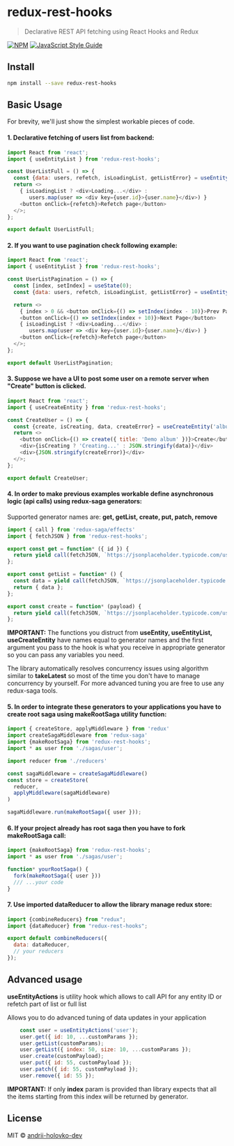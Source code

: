 # redux-rest-hooks

> Declarative REST API fetching using React Hooks and Redux

[![NPM](https://img.shields.io/npm/v/redux-rest-hooks.svg)](https://www.npmjs.com/package/redux-rest-hooks) [![JavaScript Style Guide](https://img.shields.io/badge/code_style-standard-brightgreen.svg)](https://standardjs.com)

## Install

```bash
npm install --save redux-rest-hooks
```

## Basic Usage

For brevity, we'll just show the simplest workable pieces of code.

#### 1. Declarative fetching of users list from backend:
```javascript
import React from 'react';
import { useEntityList } from 'redux-rest-hooks';

const UserListFull = () => {
  const {data: users, refetch, isLoadingList, getListError} = useEntityList('user');
  return <>
    { isLoadingList ? <div>Loading...</div> :
       users.map(user => <div key={user.id}>{user.name}</div>) }
    <button onClick={refetch}>Refetch page</button>
  </>;
};

export default UserListFull;
```

#### 2. If you want to use pagination check following example:

```javascript
import React from 'react';
import { useEntityList } from 'redux-rest-hooks';

const UserListPagination = () => {
  const [index, setIndex] = useState(0);
  const {data: users, refetch, isLoadingList, getListError} = useEntityList('user', { index, size: 10 });

  return <>
    { index > 0 && <button onClick={() => setIndex(index - 10)}>Prev Page</button> }
    <button onClick={() => setIndex(index + 10)}>Next Page</button>
    { isLoadingList ? <div>Loading...</div> :
       users.map(user => <div key={user.id}>{user.name}</div>) }
    <button onClick={refetch}>Refetch page</button>
  </>;
};

export default UserListPagination;
```

#### 3. Suppose we have a UI to post some user on a remote server when "Create" button is clicked.

```javascript
import React from 'react';
import { useCreateEntity } from 'redux-rest-hooks';

const CreateUser = () => {
  const {create, isCreating, data, createError} = useCreateEntity('album');
  return <>
    <button onClick={() => create({ title: 'Demo album' })}>Create</button>
    <div>{isCreating ? 'Creating...' : JSON.stringify(data)}</div>
    <div>{JSON.stringify(createError)}</div>
  </>;
};

export default CreateUser;
```

#### 4. In order to make previous examples workable define asynchronous logic (api calls) using redux-saga generators:
Supported generator names are: **get, getList, create, put, patch, remove**

```javascript
import { call } from 'redux-saga/effects'
import { fetchJSON } from 'redux-rest-hooks';

export const get = function* ({ id }) {
  return yield call(fetchJSON, `https://jsonplaceholder.typicode.com/users/${id}`);
};

export const getList = function* () {
  const data = yield call(fetchJSON, `https://jsonplaceholder.typicode.com/users`);
  return { data };
};

export const create = function* (payload) {
  return yield call(fetchJSON, `https://jsonplaceholder.typicode.com/users/`, { method: 'POST', body: payload });
};
```

**IMPORTANT:** The functions you distruct from **useEntity, useEntityList, useCreateEntity** have names equal to generator names and the first argument you pass to the hook is what you receive in appropriate generator so you can pass any variables you need.

The library automatically resolves concurrency issues using algorithm similar to **takeLatest** so most of the time you don't have to manage concurrency by yourself. For more advanced tuning you are free to use any redux-saga tools.


#### 5. In order to integrate these generators to your applications you have to create root saga using makeRootSaga utility function:
```javascript
import { createStore, applyMiddleware } from 'redux'
import createSagaMiddleware from 'redux-saga'
import {makeRootSaga} from 'redux-rest-hooks';
import * as user from './sagas/user';

import reducer from './reducers'

const sagaMiddleware = createSagaMiddleware()
const store = createStore(
  reducer,
  applyMiddleware(sagaMiddleware)
)

sagaMiddleware.run(makeRootSaga({ user }));
``` 

#### 6. If your project already has root saga then you have to fork makeRootSaga call:
```javascript
import {makeRootSaga} from 'redux-rest-hooks';
import * as user from './sagas/user';

function* yourRootSaga() {
  fork(makeRootSaga({ user }))
  /// ...your code
}
```

#### 7. Use imported dataReducer to allow the library manage redux store:
```javascript
import {combineReducers} from "redux";
import {dataReducer} from "redux-rest-hooks";

export default combineReducers({
  data: dataReducer,
  // your reducers
});
```

## Advanced usage

**useEntityActions** is utility hook which allows to call API for any entity ID or refetch part of list or full list

Allows you to do advanced tuning of data updates in your application

```javascript
    const user = useEntityActions('user');
    user.get({ id: 10, ...customParams });
    user.getList(customParams);
    user.getList({ index: 50, size: 10, ...customParams });
    user.create(customPayload);
    user.put({ id: 55, customPayload });
    user.patch({ id: 55, customPayload });
    user.remove({ id: 55 });
```

**IMPORTANT:** If only **index** param is provided than library expects that all the items starting from this index will be returned by generator.

## License

MIT © [andrii-holovko-dev](https://github.com/andrii-holovko-dev)
